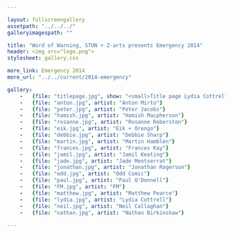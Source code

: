 ```yaml
---

layout: fullscreengallery
assetpath: "../../../"
galleryimagespath: ""

title: "Word of Warning, STUN + Z-arts presents Emergency 2014"
header: <img src="logo.png">
stylesheet: gallery.css

more_link: Emergency 2014
more_url: "../../current/2014-emergency"

gallery:
    -   {file: "titlepage.jpg", show: "<small>Title page Lydia Cottrell by Sheena Holliday, remainder copyright &copy;2014 Word of Warning</small>"}
    -   {file: "anton.jpg", artist: "Anton Mirto"}
    -   {file: "peter.jpg", artist: "Peter Jacobs"}
    -   {file: "hamish.jpg", artist: "Hamish Macpherson"}
    -   {file: "rosanne.jpg", artist: "Rosanne Roberston"}
    -   {file: "eik.jpg", artist: "Eik + Orengo"}
    -   {file: "debbie.jpg", artist: "Debbie Sharp"}
    -   {file: "martin.jpg", artist: "Martin Hamblen"}
    -   {file: "frances.jpg", artist: "Frances Kay"}
    -   {file: "jamil.jpg", artist: "Jamil Keating"}
    -   {file: "jade.jpg", artist: "Jade Montserrat"}
    -   {file: "jonathan.jpg", artist: "Jonathan Rogerson"}
    -   {file: "odd.jpg", artist: "Odd Comic"}
    -   {file: "paul.jpg", artist: "Paul O'Donnell"}
    -   {file: "FM.jpg", artist: "FM"}
    -   {file: "matthew.jpg", artist: "Matthew Pearce"}
    -   {file: "lydia.jpg", artist: "Lydia Cottrell"}
    -   {file: "neil.jpg", artist: "Neil Callaghan"}
    -   {file: "nathan.jpg", artist: "Nathan Birkinshaw"} 
 
---
```

